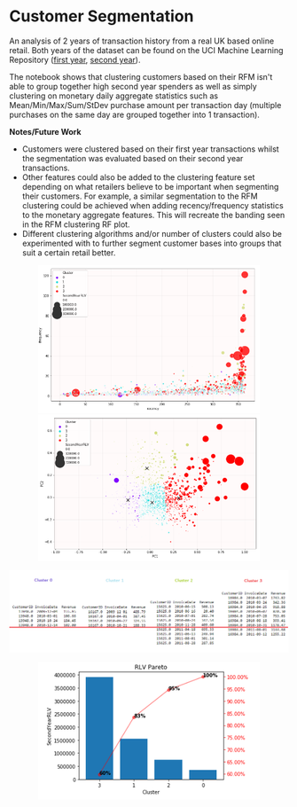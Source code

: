 # Customer Segmentation

An analysis of 2 years of transaction history from a real UK based online retail. Both years of the dataset can be found on the UCI Machine Learning Repository ([first year](https://archive.ics.uci.edu/ml/datasets/Online+Retail+II), [second year](https://archive.ics.uci.edu/ml/datasets/Online+Retail)).

The notebook shows that clustering customers based on their RFM isn't able to group together high second year spenders as well as simply clustering on monetary daily aggregate statistics such as Mean/Min/Max/Sum/StDev purchase amount per transaction day (multiple purchases on the same day are grouped together into 1 transaction).

**Notes/Future Work**

- Customers were clustered based on their first year transactions whilst the segmentation was evaluated based on their second year transactions.
- Other features could also be added to the clustering feature set depending on what retailers believe to be important when segmenting their customers. For example, a similar segmentation to the RFM clustering could be achieved when adding recency/frequency statistics to the monetary aggregate features. This will recreate the banding seen in the RFM clustering RF plot.
- Different clustering algorithms and/or number of clusters could also be experimented with to further segment customer bases into groups that suit a certain retail better.

<p align="center">
  <img src="data/figures/monetary_cluster_rf.png" width="400">
  <img src="data/figures/monetary_cluster_pca.png" width="400">
</p>
<p align="center"><img src="data/figures/typical_customer.png" width=800></p>
<p align="center"><img src="data/figures/pareto.png" width=400></p>
